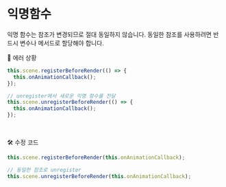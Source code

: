 # 익명함수

익명 함수는 참조가 변경되므로 절대 동일하지 않습니다. 동일한 참조를 사용하려면 반드시 변수나 메서드로 할당해야 합니다.
<br/>

🚧 에러 상황

```javascript
this.scene.registerBeforeRender(() => {
  this.onAnimationCallback();
});

// unregister에서 새로운 익명 함수를 전달
this.scene.unregisterBeforeRender(() => {
  this.onAnimationCallback();
});
```

<br/>

🛠️ 수정 코드

```javascript
this.scene.registerBeforeRender(this.onAnimationCallback);

// 동일한 참조로 unregister
this.scene.unregisterBeforeRender(this.onAnimationCallback);
```
